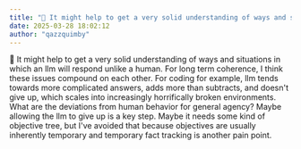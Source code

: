 ```yaml
---
title: "💭 It might help to get a very solid understanding of ways and situations in..."
date: 2025-03-28 18:02:12
author: "qazzquimby"
---
```


💭 It might help to get a very solid understanding of ways and situations in which an llm will respond unlike a human. For long term coherence, I think these issues compound on each other. For coding for example, llm tends towards more complicated answers, adds more than subtracts, and doesn't give up, which scales into increasingly horrifically broken environments.
What are the deviations from human behavior for general agency?
Maybe allowing the llm to give up is a key step. Maybe it needs some kind of objective tree, but I've avoided that because objectives are usually inherently temporary and temporary fact tracking is another pain point.